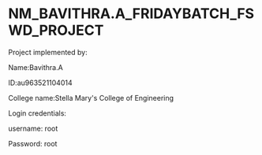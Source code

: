# NM_BAVITHRA.A_FRIDAYBATCH_FSWD_PROJECT


Project implemented by: 


Name:Bavithra.A


ID:au963521104014


College name:Stella Mary's College of Engineering


Login credentials: 

username: root


Password: root
